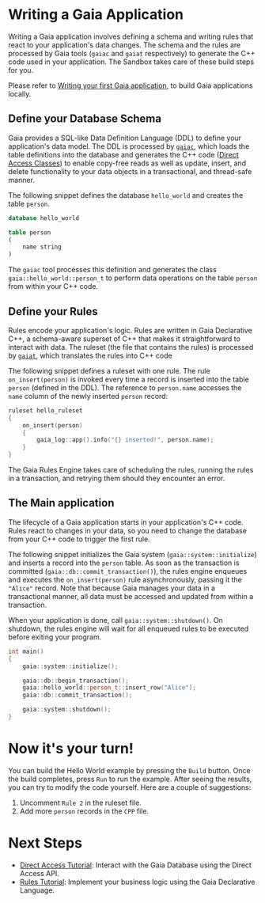 # Writing a Gaia Application

Writing a Gaia application involves defining a schema and writing rules that react to your application's data changes.
The schema and the rules are processed by Gaia tools (`gaiac` and `gaiat` respectively) to generate the C++ code used in
your application. The Sandbox takes care of these build steps for you.

Please refer to
[Writing your first Gaia application](https://gaia-platform.github.io/gaia-platform-docs.io/articles/tutorials/writing-first-gaia-application.html),
to build Gaia applications locally.

## Define your Database Schema

Gaia provides a SQL-like Data Definition Language (DDL) to define your application's data model. The DDL is processed by
[`gaiac`](https://gaia-platform.github.io/gaia-platform-docs.io/articles/tools/tool-gaiac.html), which loads the table
definitions into the database and generates the C++ code
([Direct Access Classes](https://gaia-platform.github.io/gaia-platform-docs.io/articles/apps-direct-access.html))
to enable copy-free reads as well as update, insert, and delete functionality to your data objects in a transactional,
and thread-safe manner.

The following snippet defines the database `hello_world` and creates the table `person`.
```sql
database hello_world

table person
(
    name string
)
```

The `gaiac` tool processes this definition and generates the class `gaia::hello_world::person_t` to perform data
operations on the table `person` from within your C++ code.

## Define your Rules

Rules encode your application's logic. Rules are written in Gaia Declarative C++, a schema-aware superset of C++ that
makes it straightforward to interact with data. The ruleset (the file that contains the rules) is processed
by [`gaiat`](https://gaia-platform.github.io/gaia-platform-docs.io/articles/tools/tool-gaiat.html), which translates the
rules into C++ code

The following snippet defines a ruleset with one rule. The rule `on_insert(person)` is invoked every time a record is
inserted into the table `person` (defined in the DDL). The reference to `person.name` accesses the `name` column of the
newly inserted  `person` record:
```cpp
ruleset hello_ruleset
{
    on_insert(person)
    {
        gaia_log::app().info("{} inserted!", person.name);
    }
}
```

The Gaia Rules Engine takes care of scheduling the rules, running the rules in a transaction, and retrying them should
they encounter an error.

## The Main application

The lifecycle of a Gaia application starts in your application's C++ code. Rules react to changes in your data, so you
need to change the database from your C++ code to trigger the first rule.

The following snippet initializes the Gaia system (`gaia::system::initialize`) and inserts a record into the `person`
table. As soon as the transaction is committed (`gaia::db::commit_transaction()`), the rules engine enqueues and executes
the `on_insert(person)` rule asynchronously, passing it the `"Alice"` record. Note that because Gaia manages your data
in a transactional manner, all data must be accessed and updated from within a transaction.

When your application is done, call `gaia::system::shutdown()`. On shutdown, the rules engine will wait for all enqueued
rules to be executed before exiting your program.
```cpp
int main()
{
    gaia::system::initialize();

    gaia::db::begin_transaction();
    gaia::hello_world::person_t::insert_row("Alice");
    gaia::db::commit_transaction();

    gaia::system::shutdown();
}
```

# Now it's your turn!

You can build the Hello World example by pressing the `Build` button. Once the build completes, press `Run` to
run the example. After seeing the results, you can try to modify the code yourself. Here are a
couple of suggestions:

1. Uncomment `Rule 2` in the ruleset file.
2. Add more `person` records in the `CPP` file.

# Next Steps
- <a href="https://sandbox.gaiaplatform.io/?scenario=direct_access" target="_parent">Direct Access Tutorial</a>: Interact with the Gaia
  Database using the Direct Access API.
- <a href="https://sandbox.gaiaplatform.io/?scenario=rules" target="_parent">Rules Tutorial</a>: Implement your business logic using the
  Gaia Declarative Language.
